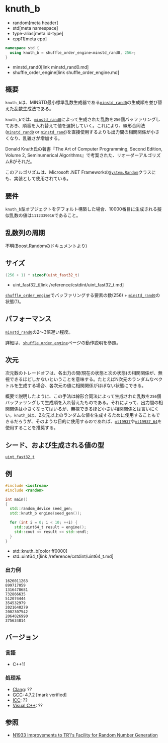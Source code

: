 # knuth_b
* random[meta header]
* std[meta namespace]
* type-alias[meta id-type]
* cpp11[meta cpp]

```cpp
namespace std {
  using knuth_b = shuffle_order_engine<minstd_rand0, 256>;
}
```
* minstd_rand0[link minstd_rand0.md]
* shuffle_order_engine[link shuffle_order_engine.md]

## 概要
`knuth_b`は、MINSTD最小標準乱数生成器である[`minstd_rand0`](minstd_rand0.md)の生成順を並び替えた乱数生成法である。

`knuth_b`では、[`minstd_rand0`](minstd_rand0.md)によって生成された乱数を`256`個バッファリングしておき、順番を入れ替えて値を選択していく。これにより、線形合同法([`minstd_rand0`](minstd_rand0.md) or [`minstd_rand`](minstd_rand.md))を直接使用するよりも出力間の相関関係が小さくなり、乱雑さが増加する。

Donald Knuth氏の著書『The Art of Computer Programming, Second Edition, Volume 2, Seminumerical Algorithms』で考案された、リオーダーアルゴリズムBがそれだ。  

このアルゴリズムは、Microsoft .NET Frameworkの[`System.Random`](https://docs.microsoft.com/ja-jp/dotnet/api/system.random)クラスにも、実装として使用されている。


## 要件
`knuth_b`型オブジェクトをデフォルト構築した場合、10000番目に生成される擬似乱数の値は`1112339016`であること。


## 乱数列の周期
不明(Boost.Randomのドキュメントより)


## サイズ
```cpp
(256 + 1) * sizeof(uint_fast32_t)
```
* uint_fast32_t[link /reference/cstdint/uint_fast32_t.md]

[`shuffle_order_engine`](shuffle_order_engine.md)でバッファリングする要素の数(256) + [`minstd_rand0`](minstd_rand0.md)の状態(1)。


## パフォーマンス
[`minstd_rand0`](minstd_rand0.md)の2〜3倍遅い程度。

詳細は、[`shuffle_order_engine`](shuffle_order_engine.md)ページの動作説明を参照。


## 次元
次元数のトレードオフは、各出力の間(現在の状態と次の状態)の相関関係が、無視できるほどしかないということを意味する。たとえばN次元のランダムなベクトルを生成する場合、各次元の値に相関関係がほぼない状態にできる。

概要で説明したように、この手法は線形合同法によって生成された乱数を`256`個バッファリングして生成順を入れ替えたものである。それによって、出力間の相関関係は小さくなってはいるが、無視できるほど小さい相関関係とは言いにくい。`knuth_b`は、2次元以上のランダムな値を生成するために使用することもできるだろうが、そのような目的に使用するのであれば、[`mt19937`](mt19937.md)や[`mt19937_64`](mt19937_64.md)を使用することを推奨する。


## シード、および生成される値の型
[`uint_fast32_t`](/reference/cstdint/uint_fast32_t.md)


## 例
```cpp example
#include <iostream>
#include <random>

int main()
{
  std::random_device seed_gen;
  std::knuth_b engine(seed_gen());

  for (int i = 0; i < 10; ++i) {
    std::uint64_t result = engine();
    std::cout << result << std::endl;
  }
}
```
* std::knuth_b[color ff0000]
* std::uint64_t[link /reference/cstdint/uint64_t.md]

### 出力例
```
1626011263
899717059
1316478681
732866635
512074444
354532979
2021640279
2002307542
2064026990
375634814
```

## バージョン
### 言語
- C++11

### 処理系
- [Clang](/implementation.md#clang): ??
- [GCC](/implementation.md#gcc): 4.7.2 [mark verified]
- [ICC](/implementation.md#icc): ??
- [Visual C++](/implementation.md#visual_cpp): ??


## 参照
- [N1933 Improvements to TR1's Facility for Random Number Generation](http://www.open-std.org/jtc1/sc22/wg21/docs/papers/2006/n1933.pdf)

